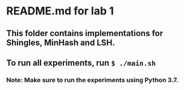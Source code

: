 # README.md for lab 1

## This folder contains implementations for Shingles, MinHash and LSH.
## To run all experiments, run ```$ ./main.sh```

### Note: Make sure to run the experiments using Python 3.7.
